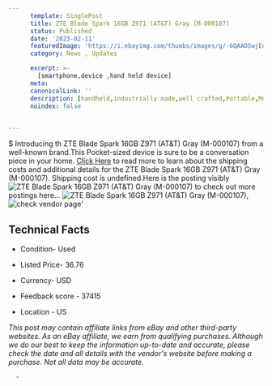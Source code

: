 ```yaml
---
      template: SinglePost
      title: ZTE Blade Spark 16GB Z971 (AT&T) Gray (M-000107)
      status: Published
      date: '2023-02-11'
      featuredImage: 'https://i.ebayimg.com/thumbs/images/g/-6QAAOSwjEdj4oKU/s-l225.jpg'
      category: News , Updates

      excerpt: >-
        [smartphone,device ,hand held device]
      meta:
      canonicalLink: ''
      description: [handheld,industrially made,well crafted,Portable,Mobile,Compact,Convenient,Lightweight,Maneuverable,Man-portable,Miniature,Carriable,Hand-held,Light,Holdable,Transportable,Mobile device,Pocket-sized,On-the-go,Wireless,Cordless,Compact size,Convenient size, smartphone,device ,hand held device]
      noindex: false
      

---
```

$
      Introducing th ZTE Blade Spark 16GB Z971 (AT&T) Gray (M-000107) from a well-known brand.This Pocket-sized device  is sure to be a conversation piece in your home. [Click Here](https://www.ebay.com/itm/185767425936?hash=item2b4099f790%3Ag%3A-6QAAOSwjEdj4oKU&mkevt=1&mkcid=1&mkrid=711-53200-19255-0&campid=%253CePNCampaignId%253E&customid=%253CreferenceId%253E&toolid=10049) to read more to learn about the shipping costs and additional details for the ZTE Blade Spark 16GB Z971 (AT&T) Gray (M-000107). Shipping cost is undefined.Here is the posting visibly ![ZTE Blade Spark 16GB Z971 (AT&T) Gray (M-000107)](https://i.ebayimg.com/thumbs/images/g/-6QAAOSwjEdj4oKU/s-l225.jpg) to check out more postings here... ![ZTE Blade Spark 16GB Z971 (AT&T) Gray (M-000107)](https://i.ebayimg.com/images/g/-6QAAOSwjEdj4oKU/s-l960.jpg), ![check vendor page](https://origin-galleryplus.ebayimg.com/ws/web/185767425936_2_0_1/225x225.jpg,https://origin-galleryplus.ebayimg.com/ws/web/185767425936_3_0_1/225x225.jpg,https://origin-galleryplus.ebayimg.com/ws/web/185767425936_4_0_1/225x225.jpg)'

      

 ## Technical Facts 



     
      

 - Condition- Used 


      

 - Listed Price- 36.76 


      

 - Currency- USD 


      

 - Feedback score - 37415 


      

 - Location - US 


      
      

 *_This post may contain affiliate links from eBay and other third-party websites. As an eBay affiliate, we earn from qualifying purchases. Although we do our best to keep the information up-to-date and accurate, please check the date and all details with the vendor's website before making a purchase. Not all data may be accurate._*




      -
